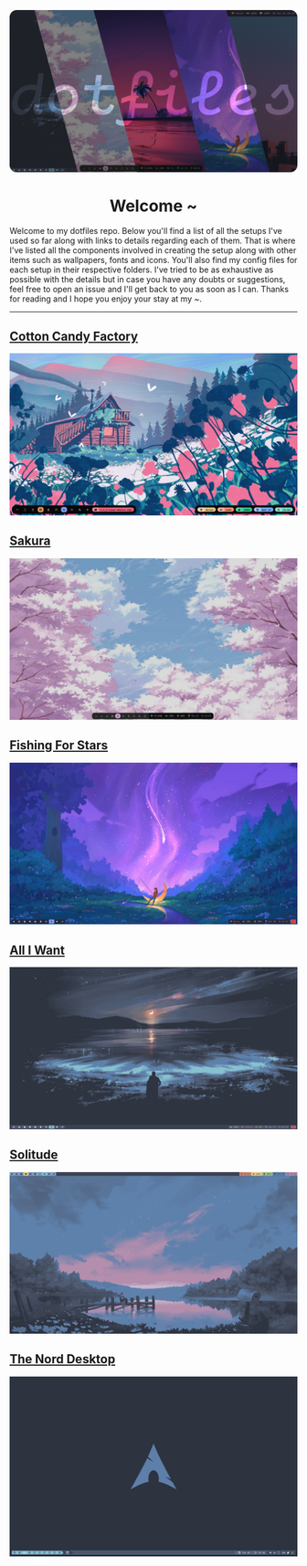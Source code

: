 ![Banner Image](./images/banner.png)

<p align="center">
	<h1 align="center">Welcome ~</h1>
</p>

Welcome to my dotfiles repo. Below you'll find a list of all the setups I've used so far along with links to details regarding each of them. That is where I've listed all the components involved in creating the setup along with other items such as wallpapers, fonts and icons. You'll also find my config files for each setup in their respective folders. I've tried to be as exhaustive as possible with the details but in case you have any doubts or suggestions, feel free to open an issue and I'll get back to you as soon as I can. Thanks for reading and I hope you enjoy your stay at my ~.

---

## [Cotton Candy Factory](./moonfly/readme.md)
![Screenshot of clean system](./moonfly/images/clean.png)

## [Sakura](./mountain/readme.md)
![Screenshot of clean system](./mountain/images/clean.png)

## [Fishing For Stars](./tokyo-night/readme.md)
![Screenshot of clean system](./tokyo-night/images/clean.png)

## [All I Want](./nord-v3/readme.md)
![Screenshot of clean system](./nord-v3/images/clean.png)

## [Solitude](./nord-v2/readme.md)
![Screenshot of clean system](./nord-v2/images/clean.png)

## [The Nord Desktop](./nord-v1/readme.md)
![Screenshot of clean system](./nord-v1/images/clean.png)
